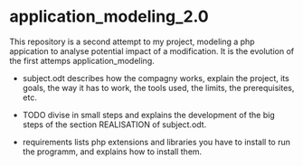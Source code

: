 # application_modeling_2.0



This repository is a second attempt to my project, modeling a php appication to analyse potential impact of a modification.
It is the evolution of the first attemps application_modeling.

- subject.odt describes how the compagny works, explain the project, its goals, the way it has to work, the tools used, the limits, the prerequisites, etc.

- TODO divise in small steps and explains the development of the big steps of the section REALISATION of subject.odt.

- requirements lists php extensions and libraries you have to install to run the programm, and explains how to install them.
